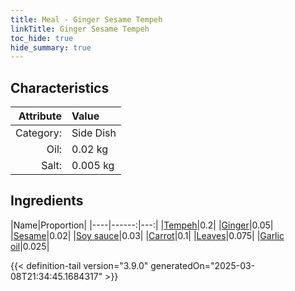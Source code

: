 ```yaml
---
title: Meal - Ginger Sesame Tempeh
linkTitle: Ginger Sesame Tempeh
toc_hide: true
hide_summary: true
---
```

<!-- This is generated by the MarsSim HelpGenertor, do not edit. -->


## Characteristics

| Attribute   | Value |
|--------:|:------|
|Category:|Side Dish|
|Oil:|0.02 kg|
|Salt:|0.005 kg|

## Ingredients

|Name|Proportion|
|----|------:|---:|
|[Tempeh](/docs/definitions/resource/tempeh)|0.2|
|[Ginger](/docs/definitions/resource/ginger)|0.05|
|[Sesame](/docs/definitions/resource/sesame)|0.02|
|[Soy sauce](/docs/definitions/resource/soy-sauce)|0.03|
|[Carrot](/docs/definitions/resource/carrot)|0.1|
|[Leaves](/docs/definitions/resource/leaves)|0.075|
|[Garlic oil](/docs/definitions/resource/garlic-oil)|0.025|




{{< definition-tail version="3.9.0" generatedOn="2025-03-08T21:34:45.1684317" >}}

